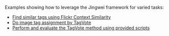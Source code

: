 
Examples showing how to leverage the Jingwei framework for varied tasks:

* [Find similar tags using Flickr Context Similarity](find-similar-tags.ipynb)
* [Do image tag assignment by TagVote](tag-assignment-by-tagvote.ipynb)
* [Perform and evaluate the TagVote method using provided scripts](tagvote-train10k-mirflickr08.md)

